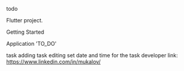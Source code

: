 todo

Flutter project.

Getting Started

Application 'TO_DO'

task adding
task editing
set date and time for the task
developer link: https://www.linkedin.com/in/mukalov/



